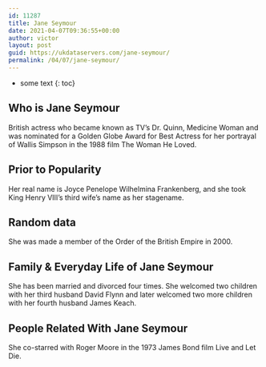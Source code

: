 ```yaml
---
id: 11287
title: Jane Seymour
date: 2021-04-07T09:36:55+00:00
author: victor
layout: post
guid: https://ukdataservers.com/jane-seymour/
permalink: /04/07/jane-seymour/
---
```


* some text
{: toc}


## Who is Jane Seymour



British actress who became known as TV&#8217;s Dr. Quinn, Medicine Woman and was nominated for a Golden Globe Award for Best Actress for her portrayal of Wallis Simpson in the 1988 film The Woman He Loved.

                
                
                
## Prior to Popularity



Her real name is Joyce Penelope Wilhelmina Frankenberg, and she took King Henry VIII&#8217;s third wife&#8217;s name as her stagename.

                
                
                
## Random data



She was made a member of the Order of the British Empire in 2000.

                
                
                
## Family & Everyday Life of Jane Seymour



She has been married and divorced four times. She welcomed two children with her third husband David Flynn and later welcomed two more children with her fourth husband James Keach.

                
                
                
## People Related With Jane Seymour



She co-starred with Roger Moore in the 1973 James Bond film Live and Let Die.

                
              
            
          
          
          